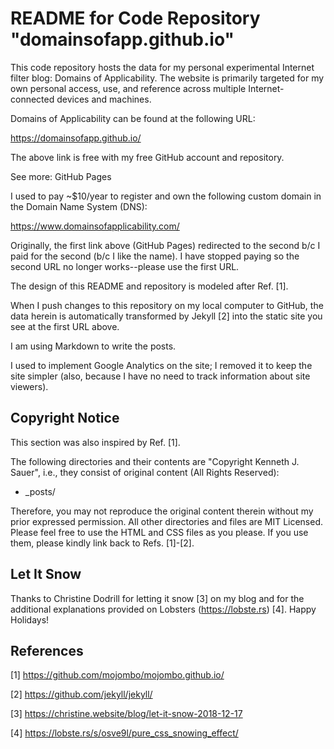 # README for Code Repository "domainsofapp.github.io"

This code repository hosts the data for my personal experimental Internet filter blog: Domains of Applicability. The website is primarily targeted for my own personal access, use, and reference across multiple Internet-connected devices and machines.

Domains of Applicability can be found at the following URL:

https://domainsofapp.github.io/

The above link is free with my free GitHub account and repository.

See more: GitHub Pages

I used to pay ~$10/year to register and own the following custom domain in the Domain Name System (DNS):

https://www.domainsofapplicability.com/

Originally, the first link above (GitHub Pages) redirected to the second b/c I paid for the second (b/c I like the name). I have stopped paying so the second URL no longer works--please use the first URL.

The design of this README and repository is modeled after Ref. [1].

When I push changes to this repository on my local computer to GitHub, the data herein is automatically transformed by Jekyll [2] into the static site you see at the first URL above.

I am using Markdown to write the posts.

I used to implement Google Analytics on the site; I removed it to keep the site simpler (also, because I have no need to track information about site viewers).

## Copyright Notice

This section was also inspired by Ref. [1].

The following directories and their contents are "Copyright Kenneth J. Sauer", i.e., they consist of original content (All Rights Reserved):

* \_posts/

Therefore, you may not reproduce the original content therein without my prior expressed permission. All other directories and files are MIT Licensed. Please feel free to use the HTML and CSS files as you please. If you use them, please kindly link back to Refs. [1]-[2].

## Let It Snow

Thanks to Christine Dodrill for letting it snow [3] on my blog and for the additional explanations provided on Lobsters (https://lobste.rs) [4]. Happy Holidays!

## References

[1] https://github.com/mojombo/mojombo.github.io/

[2] https://github.com/jekyll/jekyll/

[3] https://christine.website/blog/let-it-snow-2018-12-17

[4] https://lobste.rs/s/osve9l/pure_css_snowing_effect/